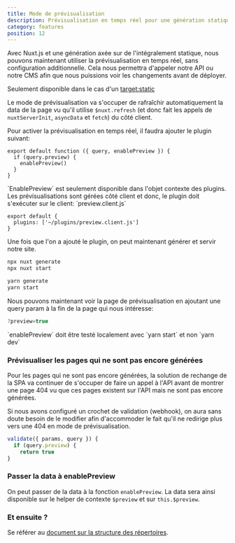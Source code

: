 ```yaml
---
title: Mode de prévisualisation
description: Prévisualisation en temps réel pour une génération statique avec le mode de prévisualisation
category: features
position: 12
---
```


Avec Nuxt.js et une génération axée sur de l'intégralement statique, nous pouvons maintenant utiliser la prévisualisation en temps réel, sans configuration additionnelle. Cela nous permettra d'appeler notre API ou notre CMS afin que nous puissions voir les changements avant de déployer.

<base-alert>Seulement disponible dans le cas d'un [target:static](/guides/features/deployment-targets#static-hosting)</base-alert>

Le mode de prévisualisation va s'occuper de rafraîchir automatiquement la data de la page vu qu'il utilise `$nuxt.refresh` (et donc fait les appels de `nuxtServerInit`, `asyncData` et `fetch`) du côté client.

Pour activer la prévisualisation en temps réel, il faudra ajouter le plugin suivant:

```js{}[plugins/preview.client.js]
export default function ({ query, enablePreview }) {
  if (query.preview) {
    enablePreview()
  }
}
```

<base-alert>
`EnablePreview` est seulement disponible dans l'objet contexte des plugins. Les prévisualisations sont gérées côté client et donc, le plugin doit s'exécuter sur le client: `preview.client.js`
</base-alert>

```js{}[nuxt.config.js]
export default {
  plugins: ['~/plugins/preview.client.js']
}
```

Une fois que l'on a ajouté le plugin, on peut maintenant générer et servir notre site.

<code-group>
<code-block label="npx" active>

```bash
npx nuxt generate
npx nuxt start
```

</code-block>
<code-block label="Yarn" >

```bash
yarn generate
yarn start
```

  </code-block>
</code-group>

Nous pouvons maintenant voir la page de prévisualisation en ajoutant une query param à la fin de la page qui nous intéresse:

```js
?preview=true
```

<base-alert>
`enablePreview` doit être testé localement avec `yarn start` et non `yarn dev`
</base-alert>

### Prévisualiser les pages qui ne sont pas encore générées

Pour les pages qui ne sont pas encore générées, la solution de rechange de la SPA va continuer de s'occuper de faire un appel à l'API avant de montrer une page 404 vu que ces pages existent sur l'API mais ne sont pas encore générées.

Si nous avons configuré un crochet de validation (webhook), on aura sans doute besoin de le modifier afin d'accommoder le fait qu'il ne redirige plus vers une 404 en mode de prévisualisation.

```js
validate({ params, query }) {
  if (query.preview) {
    return true
}
```

### Passer la data à enablePreview

On peut passer de la data à la fonction `enablePreview`. La data sera ainsi disponible sur le helper de contexte `$preview` et sur `this.$preview`.

### Et ensuite ?

<base-alert type="next">

Se référer au [document sur la structure des répertoires](/guides/directory-structure/nuxt).

</base-alert>

